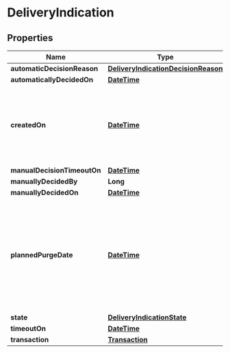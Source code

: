 
# DeliveryIndication

## Properties
Name | Type | Description | Notes
------------ | ------------- | ------------- | -------------
**automaticDecisionReason** | [**DeliveryIndicationDecisionReason**](DeliveryIndicationDecisionReason.md) |  |  [optional]
**automaticallyDecidedOn** | [**DateTime**](DateTime.md) |  |  [optional]
**createdOn** | [**DateTime**](DateTime.md) | The created on date indicates the date on which the entity was stored into the database. |  [optional]
**manualDecisionTimeoutOn** | [**DateTime**](DateTime.md) |  |  [optional]
**manuallyDecidedBy** | **Long** |  |  [optional]
**manuallyDecidedOn** | [**DateTime**](DateTime.md) |  |  [optional]
**plannedPurgeDate** | [**DateTime**](DateTime.md) | The planned purge date indicates when the entity is permanently removed. When the date is null the entity is not planned to be removed. |  [optional]
**state** | [**DeliveryIndicationState**](DeliveryIndicationState.md) |  |  [optional]
**timeoutOn** | [**DateTime**](DateTime.md) |  |  [optional]
**transaction** | [**Transaction**](Transaction.md) |  |  [optional]



